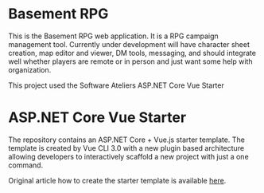 # Basement RPG
This is the Basement RPG web application. It is a RPG campaign management tool. Currently under development will have character sheet creation, map editor and viewer, DM tools, messaging, and should integrate well whether players are remote or in person and just want some help with organization. 


This project used the Software Ateliers ASP.NET Core Vue Starter
# ASP.NET Core Vue Starter

The repository contains an ASP.&#8203;NET Core + Vue.js starter template. The template is created by Vue CLI 3.0 with a new plugin based architecture allowing developers to interactively scaffold a new project with just a one command.

Original article how to create the starter template is available [here](https://medium.com/software-ateliers/asp-net-core-vue-template-with-custom-configuration-using-cli-3-0-8288e18ae80b).
